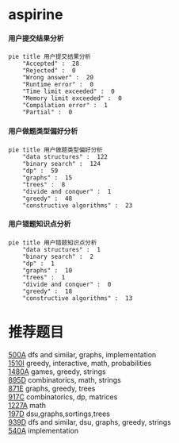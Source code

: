 # aspirine

<!-- tabs:start -->



#### **用户提交结果分析**

```mermaid
pie title 用户提交结果分析
    "Accepted" :  28
    "Rejected" :  0
    "Wrong answer" :  20
    "Runtime error" :  0
    "Time limit exceeded" :  0
    "Memory limit exceeded" :  0
    "Compilation error" :  1
    "Partial" :  0
```

#### **用户做题类型偏好分析**

```mermaid
pie title 用户做题类型偏好分析
    "data structures" :  122
    "binary search" :  124
    "dp" :  59
    "graphs" :  15
    "trees" :  8
    "divide and conquer" :  1
    "greedy" :  48
    "constructive algorithms" :  23
```
#### **用户错题知识点分析**

```mermaid
pie title 用户错题知识点分析
    "data structures" :  1
    "binary search" :  2
    "dp" :  1
    "graphs" :  10
    "trees" :  1
    "divide and conquer" :  0
    "greedy" :  18
    "constructive algorithms" :  13
```



<!-- tabs:end -->
# 推荐题目
[500A](https://codeforces.com/contest/500/problem/A)		dfs and similar,
                        graphs,
                        implementation		  
[1510I](https://codeforces.com/contest/1510/problem/I)		greedy,
                        interactive,
                        math,
                        probabilities		  
[1480A](https://codeforces.com/contest/1480/problem/A)		games,
                        greedy,
                        strings		  
[895D](https://codeforces.com/contest/895/problem/D)		combinatorics,
                        math,
                        strings		  
[871E](https://codeforces.com/contest/871/problem/E)		graphs,
                        greedy,
                        trees		  
[917C](https://codeforces.com/contest/917/problem/C)		combinatorics,
                        dp,
                        matrices		  
[1227A](https://codeforces.com/contest/1227/problem/A)		math		  
[197D](https://codeforces.com/contest/197/problem/D)		dsu,graphs,sortings,trees		  
[939D](https://codeforces.com/contest/939/problem/D)		dfs and similar,
                        dsu,
                        graphs,
                        greedy,
                        strings		  
[540A](https://codeforces.com/contest/540/problem/A)		implementation		  
